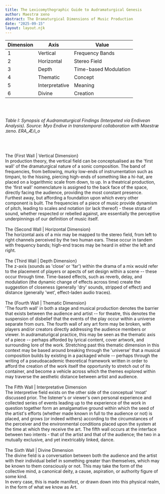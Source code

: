 ```yaml
---
title: The Lexicomythographic Guide to Audramaturgical Genesis
author: Maestræ ⧖eno
abstract: The Dramaturgical Dimensions of Music Production
date: "2025-09-15"
layout: layout.njk
---
```


| Dimension      | Axis           | Value                 |
| -------------- | -------------- | --------------------- |
| 1              | Vertical       | Frequency Bands       |
| 2              | Horizontal     | Stereo Field          |
| 3              | Depth          | Time-based Modulation |
| 4              | Thematic       | Concept               |
| 5              | Interpretative | Meaning               |
| 6              | Divine         | Creation              |

<br>

<br>

<i>Table I: Synopsis of Audramaturgical Findings (Interpeted via Endivean Analysis). Source: Myo Endive in transtemporal collaboration with Maestræ ⧖eno. ERA_Æ/i_o</i>

<br><br>

The {First Wall | Vertical Dimension}
<br>
In production theory, the vertical field can be conceptualised as the 'first wall' of the dramaturgical nature of a sonic composition. The band of frequencies, from bellowing, murky low-ends of instrumentation such as timpani, to the hissing, piercing high-ends of something like a hi-hat, are placed on a logarithmic scale from down, to up. In a theatrical production, the 'first wall' nomenclature is assigned to the back face of the space, directly facing the audience, providing the most constant presence. Furthest away, but affording a foundation upon which every other component is built. The frequencies of a piece of music provide dynamism of pitch, leading to scales and notation (or lack thereof) - these strata of sound, whether respected or rebelled against, are essentially the perceptive underpinnings of our definition of music itself.
<br><br>
The {Second Wall | Horizontal Dimension} 
<br>
The horizontal axis of a mix may be mapped to the stereo field, from left to right channels perceived by the two human ears. These occur in tandem with frequency bands; high-end traces may be heard in either the left and right. 
<br><br>
The {Third Wall | Depth Dimension}
<br>
The z-axis (sounds as 'close' or 'far') within the drama of a mix would refer to the placement of players or apects of set design within a scene -- these occur through time. Time-based effects, such as reverb, delay, and modulation (the dynamic change of effects across time) create the suggestion of closeness (generally 'dry' sounds, stripped of effect) and distance (generally 'wet', effect-laden audio traces). 
<br><br>
The {Fourth Wall | Thematic Dimension}
<br>
'The fourth wall' in both a stage and musical production denotes the barrier that exists between the audience and artist -- for theatre, this denotes the suspension of disbelief that the events of the play occur within a universe separate from ours. The fourth wall of any art form may be broken, with players and/or creators directly addressing the audience members or viewer. In audramaturigcal practice, this may be seen as the thematic axis of a piece -- perhaps afforded by lyrical content, cover artwork, and surrounding lore of the work. Stretching past this thematic dimension in this context may be based around breaking through the 'universe' that a musical composition builds by existing in a packaged whole -- perhaps through the writing of a pseudoacademic theoretical framework written in order to afford the creation of the work itself the opportunity to stretch out of its container, and become a vehicle across which the themes explored within may traverse the aesthetic distance between artist and audience. 
<br><br>
The Fifth Wall | Interpretative Dimension
<br>
The interpretive field exists on the other side of the conceptual 'moat' discussed prior. The listener's or viewer's own personal experience and collected series of events leading up to the experience of the work in question together form an amalgamative ground within which the seed of the artist's efforts (whether made known in full to the audience or not) is placed, and grows (or indeed withers) according to the circumstances of the perceiver and the environmental conditions placed upon the system at the time at which they receive the art. The fifth wall occurs at the interface between two intents - that of the artist and that of the audience; the two in a mutually exclusive, and yet inextricably linked, dance. 
<br><br>
The Sixth Wall | Divine Dimension
<br>
The divine field is a conversation between both the audience and the artist with their individual belief in something greater than themselves, which may be known to them consciously or not. This may take the form of the collective mind, a canonical deity, a cause, aspiration, or authority figure of some kind.
<br>
In every case, this is made manifest, or drawn down into this physical realm, in the form of what we know as Art. 




